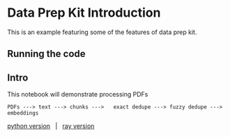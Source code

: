 # Data Prep Kit Introduction

This is an example featuring some of the features of data prep kit.

## Running the code

## Intro

This notebook will demonstrate processing PDFs

`PDFs ---> text ---> chunks --->   exact dedupe ---> fuzzy dedupe ---> embeddings`

[python version](dpk_intro_1_python.ipynb)  &nbsp;   |   &nbsp;  [ray version](dpk_intro_1_ray.ipynb)
